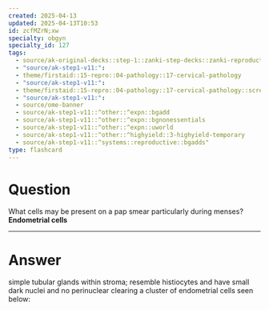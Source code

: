 ```yaml
---
created: 2025-04-13
updated: 2025-04-13T10:53
id: zcfMZrN;xw
specialty: obgyn
specialty_id: 127
tags:
  - source/ak-original-decks::step-1::zanki-step-decks::zanki-reproductive::reproductive-pathology
  - "source/ak-step1-v11:": 
  - theme/firstaid::15-repro::04-pathology::17-cervical-pathology
  - "source/ak-step1-v11:": 
  - theme/firstaid::15-repro::04-pathology::17-cervical-pathology::screening
  - "source/ak-step1-v11:": 
  - source/ome-banner
  - source/ak-step1-v11::^other::^expn::bgadd
  - source/ak-step1-v11::^other::^expn::bgnonessentials
  - source/ak-step1-v11::^other::^expn::uworld
  - source/ak-step1-v11::^other::^highyield::3-highyield-temporary
  - source/ak-step1-v11::^systems::reproductive::bgadds"
type: flashcard
---
```


# Question
What cells may be present on a pap smear particularly during menses?   **Endometrial cells**

---

# Answer
simple tubular glands within stroma; resemble histiocytes and have small dark nuclei and no perinuclear clearing   a cluster of endometrial cells seen below: